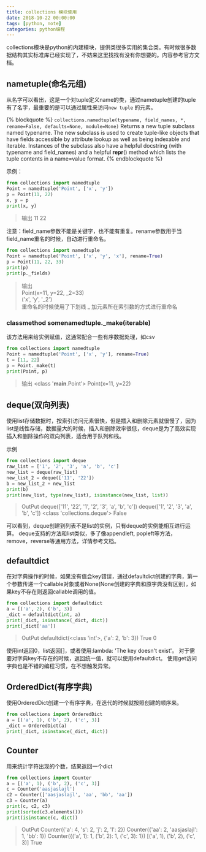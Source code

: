 ```yaml
---
title: collections 模块使用
date: 2018-10-22 00:00:00
tags: [python, note]
categories: python编程
---
```


collections模块是python的内建模块，提供类很多实用的集合类。有时候很多数据结构其实标准库已经实现了，不妨来这里找找有没有你想要的。内容参考官方文档。

<!-- more -->

## nametuple(命名元组)
从名字可以看出，这是一个对tuple定义name的类，通过nametuple创建的tuple有了名字，最重要的是可以通过属性来访问`new tuple` 的元素。

{% blockquote %}
`collections.namedtuple(typename, field_names, *, rename=False, defaults=None, module=None)`
Returns a new tuple subclass named typename. The new subclass is used to create tuple-like objects that have fields accessible by attribute lookup as well as being indexable and iterable. Instances of the subclass also have a helpful docstring (with typename and field_names) and a helpful __repr__() method which lists the tuple contents in a name=value format.
{% endblockquote %}

示例：
```python
from collections import namedtuple
Point = namedtuple('Point', ['x', 'y'])
p = Point(11, 22)
x, y = p
print(x, y)
```
>输出 11 22

注意：field_name参数不能是关键字，也不能有重复。rename参数用于当field_name重名的时候，自动进行重命名。

```python
from collections import namedtuple
Point = namedtuple('Point', ['x', 'y', 'x'], rename=True)
p = Point(11, 22, 33)
print(p)
print(p._fields)
```
>输出<br/> Point(x=11, y=22, _2=33)<br/>('x', 'y', '_2')<br/>
重命名的时候使用了下划线 _ 加元素所在索引数的方式进行重命名

### classmethod somenamedtuple._make(iterable)

该方法用来给实例赋值，这通常配合一些有序数据处理，如csv
```py
from collections import namedtuple
Point = namedtuple('Point', ['x', 'y'], rename=True)
t = [11, 22]
p = Point._make(t)
print(Point, p)
```
>输出 <class '__main__.Point'> Point(x=11, y=22)

## deque(双向列表)

使用list存储数据时，按索引访问元素很快，但是插入和删除元素就很慢了，因为list是线性存储，数据量大的时候，插入和删除效率很低，deque是为了高效实现插入和删除操作的双向列表，适合用于队列和栈。

示例
```py
from collections import deque
raw_list = ['1', '2', '3', 'a', 'b', 'c']
new_list = deque(raw_list)
new_list_2 = deque(['11', '22'])
b = new_list_2 + new_list
print(b)
print(new_list, type(new_list), isinstance(new_list, list))
```
>OutPut
deque(['11', '22', '1', '2', '3', 'a', 'b', 'c'])
deque(['1', '2', '3', 'a', 'b', 'c']) <class 'collections.deque'> False

可以看到，deque创建到列表不是list的实例，只有deque的实例能相互进行运算。
deque支持的方法和list类似，多了像appendleft, popleft等方法，remove，reverse等通用方法，详情参考文档。

## defaultdict

在对字典操作的时候，如果没有值会key错误，通过defaultdict创建的字典，第一个参数传递一个callable对象或者None(None创建的字典和原字典没有区别)，如果key不存在则返回callable调用的值。
```py
from collections import defaultdict
a = [('a', 2), ('b', 3)]
_dict = defaultdict(int, a)
print(_dict, isinstance(_dict, dict))
print(_dict['aa'])
```
>OutPut
defaultdict(<class 'int'>, {'a': 2, 'b': 3}) True
0

使用int返回0，list返回[]，或者使用:lambda: 'The key doesn't exist'。
对于需要对字典key不存在的时候，返回统一值，就可以使用defaultdict。
使用get访问字典也是不错的编程习惯，在不想触发异常。

## OrderedDict(有序字典)

使用OrderedDict创建一个有序字典，在迭代的时候就按照创建的顺序来。
```py
from collections import OrderedDict
a = [('a', 1), ('b', 2), ('c', 3)]
_dict = OrderedDict(a)
print(_dict, isinstance(_dict, dict))
```

## Counter

用来统计字符出现的个数，结果返回一个dict
```py
from collections import Counter
a = [('a', 1), ('b', 2), ('c', 3)]
c = Counter('aasjaslajl')
c2 = Counter(['aasjaslajl', 'aa', 'bb', 'aa'])
c3 = Counter(a)
print(c, c2, c3)
print(sorted(c3.elements()))
print(isinstance(c, dict))
```
>OutPut 
Counter({'a': 4, 's': 2, 'j': 2, 'l': 2}) Counter({'aa': 2, 'aasjaslajl': 1, 'bb': 1}) Counter({('a', 1): 1, ('b', 2): 1, ('c', 3): 1})
[('a', 1), ('b', 2), ('c', 3)]
True